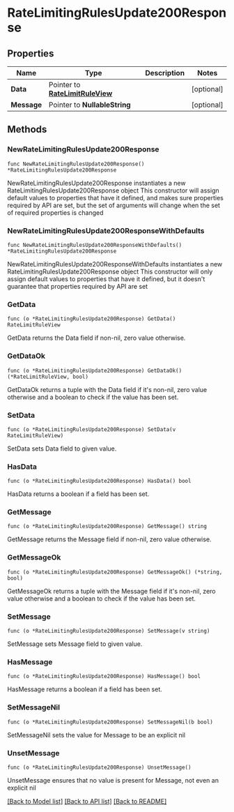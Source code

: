 # RateLimitingRulesUpdate200Response

## Properties

Name | Type | Description | Notes
------------ | ------------- | ------------- | -------------
**Data** | Pointer to [**RateLimitRuleView**](RateLimitRuleView.md) |  | [optional] 
**Message** | Pointer to **NullableString** |  | [optional] 

## Methods

### NewRateLimitingRulesUpdate200Response

`func NewRateLimitingRulesUpdate200Response() *RateLimitingRulesUpdate200Response`

NewRateLimitingRulesUpdate200Response instantiates a new RateLimitingRulesUpdate200Response object
This constructor will assign default values to properties that have it defined,
and makes sure properties required by API are set, but the set of arguments
will change when the set of required properties is changed

### NewRateLimitingRulesUpdate200ResponseWithDefaults

`func NewRateLimitingRulesUpdate200ResponseWithDefaults() *RateLimitingRulesUpdate200Response`

NewRateLimitingRulesUpdate200ResponseWithDefaults instantiates a new RateLimitingRulesUpdate200Response object
This constructor will only assign default values to properties that have it defined,
but it doesn't guarantee that properties required by API are set

### GetData

`func (o *RateLimitingRulesUpdate200Response) GetData() RateLimitRuleView`

GetData returns the Data field if non-nil, zero value otherwise.

### GetDataOk

`func (o *RateLimitingRulesUpdate200Response) GetDataOk() (*RateLimitRuleView, bool)`

GetDataOk returns a tuple with the Data field if it's non-nil, zero value otherwise
and a boolean to check if the value has been set.

### SetData

`func (o *RateLimitingRulesUpdate200Response) SetData(v RateLimitRuleView)`

SetData sets Data field to given value.

### HasData

`func (o *RateLimitingRulesUpdate200Response) HasData() bool`

HasData returns a boolean if a field has been set.

### GetMessage

`func (o *RateLimitingRulesUpdate200Response) GetMessage() string`

GetMessage returns the Message field if non-nil, zero value otherwise.

### GetMessageOk

`func (o *RateLimitingRulesUpdate200Response) GetMessageOk() (*string, bool)`

GetMessageOk returns a tuple with the Message field if it's non-nil, zero value otherwise
and a boolean to check if the value has been set.

### SetMessage

`func (o *RateLimitingRulesUpdate200Response) SetMessage(v string)`

SetMessage sets Message field to given value.

### HasMessage

`func (o *RateLimitingRulesUpdate200Response) HasMessage() bool`

HasMessage returns a boolean if a field has been set.

### SetMessageNil

`func (o *RateLimitingRulesUpdate200Response) SetMessageNil(b bool)`

 SetMessageNil sets the value for Message to be an explicit nil

### UnsetMessage
`func (o *RateLimitingRulesUpdate200Response) UnsetMessage()`

UnsetMessage ensures that no value is present for Message, not even an explicit nil

[[Back to Model list]](../README.md#documentation-for-models) [[Back to API list]](../README.md#documentation-for-api-endpoints) [[Back to README]](../README.md)


